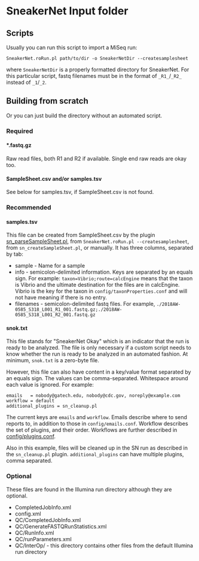 # SneakerNet Input folder

## Scripts

Usually you can run this script to import a MiSeq run:

    SneakerNet.roRun.pl path/to/dir -o SneakerNetDir --createsamplesheet

where `SneakerNetDir` is a properly formatted directory for SneakerNet.
For this particular script, fastq filenames must be in the format of
`_R1_`/`_R2_` instead of `_1`/`_2`.

## Building from scratch

Or you can just build the directory without an automated script.

### Required

#### \*.fastq.gz

Raw read files, both R1 and R2 if available. Single end raw reads are okay too.

#### SampleSheet.csv and/or samples.tsv

See below for samples.tsv, if SampleSheet.csv is not found.

### Recommended

#### samples.tsv

This file can be created from SampleSheet.csv by the plugin [sn_parseSampleSheet.pl](../docs/plugins/sn_parseSampleSheet.pl.md), from `SneakerNet.roRun.pl --createsamplesheet`, from `sn_createSampleSheet.pl`, or manually.
It has three columns, separated by tab: 

* sample - Name for a sample
* info - semicolon-delimited information. Keys are separated by an equals sign. For example: `taxon=Vibrio;route=calcEngine` means that the taxon is Vibrio and the ultimate destination for the files are in calcEngine. Vibrio is the key for the taxon in `config/taxonProperties.conf` and will not have meaning if there is no entry.
* filenames - semicolon-delimited fastq files. For example, `./2018AW-0585_S318_L001_R1_001.fastq.gz;./2018AW-0585_S318_L001_R2_001.fastq.gz`

#### snok.txt

This file stands for "SneakerNet Okay" which is an indicator that the run is ready to be analyzed.
The file is only necessary if a custom script needs to know whether the run is ready to be analyzed in an automated fashion.
At minimum, `snok.txt` is a zero-byte file.

However, this file can also have content in a key/value format separated by an equals sign.
The values can be comma-separated. Whitespace around each value is ignored.  For example:

    emails   = nobody@gatech.edu, nobody@cdc.gov, noreply@example.com
    workflow = default
    additional_plugins = sn_cleanup.pl

The current keys are `emails` and `workflow`.
Emails describe where to send reports to, in addition to those in `config/emails.conf`.
Workflow describes the set of plugins, and their order.
Workflows are further described in [config/plugins.conf](PLUGINS.md).

Also in this example, files will be cleaned up in the SN run as described in the `sn_cleanup.pl` plugin.
`additional_plugins` can have multiple plugins, comma separated.

### Optional

These files are found in the Illumina run directory although they are optional.

* CompletedJobInfo.xml
* config.xml
* QC/CompletedJobInfo.xml
* QC/GenerateFASTQRunStatistics.xml
* QC/RunInfo.xml
* QC/runParameters.xml
* QC/InterOp/ - this directory contains other files from the default Illumina run directory


